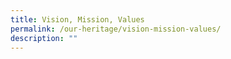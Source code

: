 ```yaml
---
title: Vision, Mission, Values
permalink: /our-heritage/vision-mission-values/
description: ""
---
```


